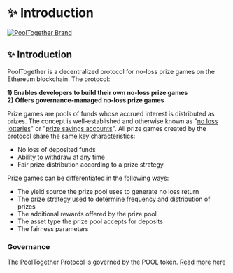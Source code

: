 # ✨ Introduction

[![PoolTogether Brand](https://github.com/pooltogether/pooltogether--brand-assets/blob/977e03604c49c63314450b5d432fe57d34747c66/logo/pooltogether-logo--purple-gradient.png?raw=true)](https://github.com/pooltogether/pooltogether--brand-assets)

## ✨ Introduction

PoolTogether is a decentralized protocol for no-loss prize games on the Ethereum blockchain. The protocol:

**1\) Enables developers to build their own no-loss prize games  
2\)** **Offers governance-managed no-loss prize games**

Prize games are pools of funds whose accrued interest is distributed as prizes. The concept is well-established and otherwise known as "[no loss lotteries](http://beniverson.org/papers/MaMa.pdf)" or "[prize savings accounts](https://en.wikipedia.org/wiki/Prize-linked_savings_account)".  All prize games created by the protocol share the same key characteristics:

* No loss of deposited funds
* Ability to withdraw at any time
* Fair prize distribution according to a prize strategy

Prize games can be differentiated in the following ways:

* The yield source the prize pool uses to generate no loss return
* The prize strategy used to determine frequency and distribution of prizes 
* The additional rewards offered by the prize pool
* The asset type the prize pool accepts for deposits 
* The fairness parameters 

### Governance

The PoolTogether Protocol is governed by the POOL token. [Read more here](governance/overview.md)

#### 

#### 




